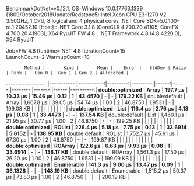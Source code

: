 
BenchmarkDotNet=v0.12.1, OS=Windows 10.0.17763.1339 (1809/October2018Update/Redstone5)
Intel Xeon CPU E3-1270 V2 3.50GHz, 1 CPU, 8 logical and 4 physical cores
.NET Core SDK=5.0.100-rc.1.20452.10
  [Host] : .NET Core 3.1.8 (CoreCLR 4.700.20.41105, CoreFX 4.700.20.41903), X64 RyuJIT
  FW 4.8 : .NET Framework 4.8 (4.8.4220.0), X64 RyuJIT

Job=FW 4.8  Runtime=.NET 4.8  IterationCount=15  
LaunchCount=2  WarmupCount=10  

           Method |       Kind |       Mean |    Error |   StdDev | Ratio | Rank |   Gen 0 |  Gen 1 | Gen 2 | Allocated |
----------------- |----------- |-----------:|---------:|---------:|------:|-----:|--------:|-------:|------:|----------:|
 **double:optimized** |      **Array** |   **197.7 μs** | **10.33 μs** | **15.46 μs** |  **0.12** |    **1** | **43.4570** |      **-** |     **-** | **179.22 KB** |
   double:default |      Array | 1,667.8 μs | 39.05 μs | 54.74 μs |  1.00 |    2 | 46.8750 | 1.9531 |     - | 199.08 KB |
                  |            |            |          |          |       |      |         |        |       |           |
 **double:optimized** |       **List** |   **116.4 μs** |  **2.76 μs** |  **4.13 μs** |  **0.08** |    **1** | **33.4473** |      **-** |     **-** | **137.54 KB** |
   double:default |       List | 1,460.1 μs | 21.95 μs | 30.77 μs |  1.00 |    2 | 46.8750 |      - |     - | 199.25 KB |
                  |            |            |          |          |       |      |         |        |       |           |
 **double:optimized** |     **ROList** |   **226.4 μs** |  **5.18 μs** |  **7.75 μs** |  **0.13** |    **1** | **33.6914** | **5.6152** |     **-** | **138.95 KB** |
   double:default |     ROList | 1,752.7 μs | 45.91 μs | 67.30 μs |  1.00 |    2 | 46.8750 |      - |     - | 199.87 KB |
                  |            |            |          |          |       |      |         |        |       |           |
 **double:optimized** |    **ROArray** |   **122.6 μs** |  **6.63 μs** |  **9.93 μs** |  **0.08** |    **1** | **33.6914** |      **-** |     **-** | **138.17 KB** |
   double:default |    ROArray | 1,561.3 μs | 17.50 μs | 26.20 μs |  1.00 |    2 | 46.8750 | 1.9531 |     - | 199.09 KB |
                  |            |            |          |          |       |      |         |        |       |           |
 **double:optimized** | **Enumerable** |   **141.3 μs** |  **9.00 μs** | **13.47 μs** |  **0.09** |    **1** | **36.1328** |      **-** |     **-** | **148.19 KB** |
   double:default | Enumerable | 1,515.2 μs | 50.37 μs | 73.83 μs |  1.00 |    2 | 46.8750 |      - |     - | 200.19 KB |
